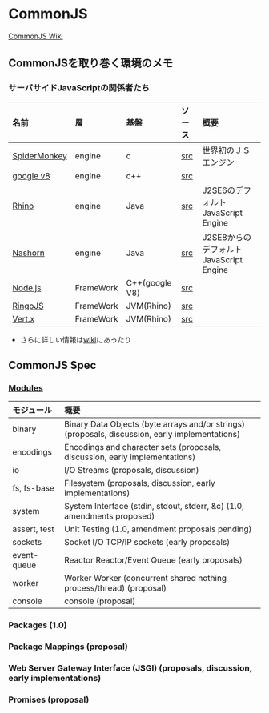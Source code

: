 # CommonJS

[CommonJS Wiki](http://wiki.commonjs.org/wiki/CommonJS)

## CommonJSを取り巻く環境のメモ

### サーバサイドJavaScriptの関係者たち

|名前|層|基盤|ソース|概要|
|:---|:---|:---|:---|:---|
|[SpiderMonkey](http://www.mozilla-japan.org/js/spidermonkey/) |engine|c|[src](http://lxr.mozilla.org/mozilla/source/js/src/)|世界初のＪＳエンジン|
|[google v8](http://code.google.com/p/v8/)|engine|c++|[src](http://code.google.com/p/v8/source/browse)||
|[Rhino](https://developer.mozilla.org/ja/docs/Rhino)|engine|Java|[src](http://lxr.mozilla.org/mozilla/source/js/rhino/)|J2SE6のデフォルトJavaScript Engine|
|[Nashorn](http://openjdk.java.net/projects/nashorn/)|engine|Java|[src](http://hg.openjdk.java.net/nashorn/jdk8/nashorn/file/)|J2SE8からのデフォルトJavaScript Engine|
|[Node.js](http://nodejs.org/)|FrameWork|C++(google V8)|[src](https://github.com/joyent/node)||
|[RingoJS](http://ringojs.org/)|FrameWork|JVM(Rhino)|[src](https://github.com/ringo/ringojs)||
|[Vert.x](http://vertx.io/)|FrameWork|JVM(Rhino)|[src](https://github.com/eclipse/vert.x)||

 + さらに詳しい情報は[wiki](http://en.wikipedia.org/wiki/Comparison_of_server-side_JavaScript_solutions)にあったり

## CommonJS Spec

### [Modules](http://wiki.commonjs.org/wiki/Modules)

|モジュール|概要|
|:--|:--|
|binary|Binary Data Objects (byte arrays and/or strings) (proposals, discussion, early implementations)|
|encodings|Encodings and character sets (proposals, discussion, early implementations)|
|io|I/O Streams (proposals, discussion)|
|fs, fs-base|Filesystem (proposals, discussion, early implementations)|
|system|System Interface (stdin, stdout, stderr, &c) (1.0, amendments proposed)|
|assert, test|Unit Testing (1.0, amendment proposals pending)|
|sockets|Socket I/O TCP/IP sockets (early proposals)|
|event-queue|Reactor Reactor/Event Queue (early proposals)|
|worker|Worker Worker (concurrent shared nothing process/thread) (proposal)|
|console|console (proposal) |


### Packages (1.0)
### Package Mappings (proposal)
### Web Server Gateway Interface (JSGI) (proposals, discussion, early implementations)
### Promises (proposal) 

